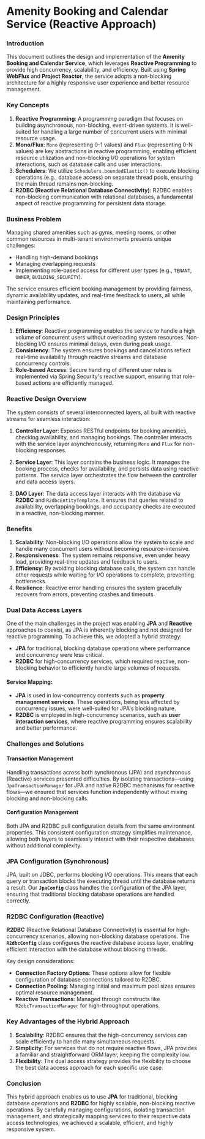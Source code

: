 # Amenity Booking and Calendar Service (Reactive Approach)

### Introduction
This document outlines the design and implementation of the **Amenity Booking and Calendar Service**, which leverages **Reactive Programming** to provide high concurrency, scalability, and efficiency. Built using **Spring WebFlux** and **Project Reactor**, the service adopts a non-blocking architecture for a highly responsive user experience and better resource management.

### Key Concepts

1. **Reactive Programming**: A programming paradigm that focuses on building asynchronous, non-blocking, event-driven systems. It is well-suited for handling a large number of concurrent users with minimal resource usage.
2. **Mono/Flux**: `Mono` (representing 0-1 values) and `Flux` (representing 0-N values) are key abstractions in reactive programming, enabling efficient resource utilization and non-blocking I/O operations for system interactions, such as database calls and user interactions.
3. **Schedulers**: We utilize `Schedulers.boundedElastic()` to execute blocking operations (e.g., database access) on separate thread pools, ensuring the main thread remains non-blocking.
4. **R2DBC (Reactive Relational Database Connectivity)**: R2DBC enables non-blocking communication with relational databases, a fundamental aspect of reactive programming for persistent data storage.

### Business Problem

Managing shared amenities such as gyms, meeting rooms, or other common resources in multi-tenant environments presents unique challenges:
- Handling high-demand bookings
- Managing overlapping requests
- Implementing role-based access for different user types (e.g., `TENANT`, `OWNER`, `BUILDING_SECURITY`).

The service ensures efficient booking management by providing fairness, dynamic availability updates, and real-time feedback to users, all while maintaining performance.

### Design Principles

1. **Efficiency**: Reactive programming enables the service to handle a high volume of concurrent users without overloading system resources. Non-blocking I/O ensures minimal delays, even during peak usage.
2. **Consistency**: The system ensures bookings and cancellations reflect real-time availability through reactive streams and database concurrency controls.
3. **Role-based Access**: Secure handling of different user roles is implemented via Spring Security's reactive support, ensuring that role-based actions are efficiently managed.

### Reactive Design Overview

The system consists of several interconnected layers, all built with reactive streams for seamless interaction:

1. **Controller Layer**: Exposes RESTful endpoints for booking amenities, checking availability, and managing bookings. The controller interacts with the service layer asynchronously, returning `Mono` and `Flux` for non-blocking responses.
   
2. **Service Layer**: This layer contains the business logic. It manages the booking process, checks for availability, and persists data using reactive patterns. The service layer orchestrates the flow between the controller and data access layers.

3. **DAO Layer**: The data access layer interacts with the database via **R2DBC** and `R2dbcEntityTemplate`. It ensures that queries related to availability, overlapping bookings, and occupancy checks are executed in a reactive, non-blocking manner.

### Benefits

1. **Scalability**: Non-blocking I/O operations allow the system to scale and handle many concurrent users without becoming resource-intensive.
2. **Responsiveness**: The system remains responsive, even under heavy load, providing real-time updates and feedback to users.
3. **Efficiency**: By avoiding blocking database calls, the system can handle other requests while waiting for I/O operations to complete, preventing bottlenecks.
4. **Resilience**: Reactive error handling ensures the system gracefully recovers from errors, preventing crashes and timeouts.

### Dual Data Access Layers

One of the main challenges in the project was enabling **JPA** and **Reactive** approaches to coexist, as JPA is inherently blocking and not designed for reactive programming. To achieve this, we adopted a hybrid strategy:

- **JPA** for traditional, blocking database operations where performance and concurrency were less critical.
- **R2DBC** for high-concurrency services, which required reactive, non-blocking behavior to efficiently handle large volumes of requests.

#### Service Mapping:
- **JPA** is used in low-concurrency contexts such as **property management services**. These operations, being less affected by concurrency issues, were well-suited for JPA's blocking nature.
- **R2DBC** is employed in high-concurrency scenarios, such as **user interaction services**, where reactive programming ensures scalability and better performance.

### Challenges and Solutions

#### Transaction Management
Handling transactions across both synchronous (JPA) and asynchronous (Reactive) services presented difficulties. By isolating transactions—using `JpaTransactionManager` for JPA and native R2DBC mechanisms for reactive flows—we ensured that services function independently without mixing blocking and non-blocking calls.

#### Configuration Management
Both JPA and R2DBC pull configuration details from the same environment properties. This consistent configuration strategy simplifies maintenance, allowing both layers to seamlessly interact with their respective databases without additional complexity.

### JPA Configuration (Synchronous)
JPA, built on JDBC, performs blocking I/O operations. This means that each query or transaction blocks the executing thread until the database returns a result. Our **`JpaConfig`** class handles the configuration of the JPA layer, ensuring that traditional blocking database operations are handled correctly.

### R2DBC Configuration (Reactive)
**R2DBC** (Reactive Relational Database Connectivity) is essential for high-concurrency scenarios, allowing non-blocking database operations. The **`R2dbcConfig`** class configures the reactive database access layer, enabling efficient interaction with the database without blocking threads.

Key design considerations:
- **Connection Factory Options**: These options allow for flexible configuration of database connections tailored to R2DBC.
- **Connection Pooling**: Managing initial and maximum pool sizes ensures optimal resource management.
- **Reactive Transactions**: Managed through constructs like `R2dbcTransactionManager` for high-throughput operations.

### Key Advantages of the Hybrid Approach

1. **Scalability**: R2DBC ensures that the high-concurrency services can scale efficiently to handle many simultaneous requests.
2. **Simplicity**: For services that do not require reactive flows, JPA provides a familiar and straightforward ORM layer, keeping the complexity low.
3. **Flexibility**: The dual access strategy provides the flexibility to choose the best data access approach for each specific use case.

### Conclusion
This hybrid approach enables us to use **JPA** for traditional, blocking database operations and **R2DBC** for highly scalable, non-blocking reactive operations. By carefully managing configurations, isolating transaction management, and strategically mapping services to their respective data access technologies, we achieved a scalable, efficient, and highly responsive system. 
